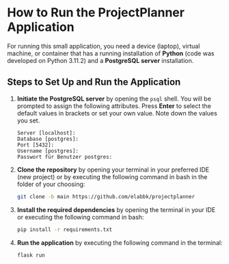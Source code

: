 # How to Run the ProjectPlanner Application

For running this small application, you need a device (laptop), virtual machine, or container that has a running installation of **Python** (code was developed on Python 3.11.2) and a **PostgreSQL server** installation.

## Steps to Set Up and Run the Application

1. **Initiate the PostgreSQL server** by opening the `psql` shell. You will be prompted to assign the following attributes. Press **Enter** to select the default values in brackets or set your own value. Note down the values you set.

   ```shell
   Server [localhost]:
   Database [postgres]:
   Port [5432]:
   Username [postgres]:
   Passwort für Benutzer postgres:
   ```

2. **Clone the repository** by opening your terminal in your preferred IDE (new project) or by executing the following command in bash in the folder of your choosing:

   ```bash
   git clone -b main https://github.com/elabbk/projectplanner
   ```

3. **Install the required dependencies** by opening the terminal in your IDE or executing the following command in bash:

   ```bash
   pip install -r requirements.txt
   ```

4. **Run the application** by executing the following command in the terminal:

   ```bash
   flask run
   ```

